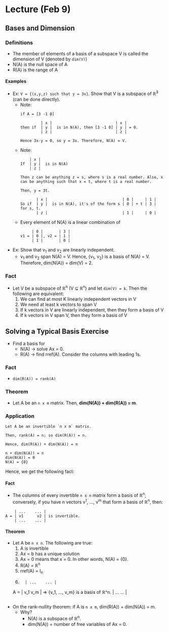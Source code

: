 # Lecture (Feb 9)
## Bases and Dimension
### Definitions
* The member of elements of a basis of a subspace V is called the dimension of V (denoted by `dim(V)`)
* N(A) is the null space of A
* R(A) is the range of A
#### Examples
* Ex: `V = {(x,y,z) such that y = 3x}`. Show that V is a subspace of ℝ<sup>3</sup> (can be done directly).
  * Note: 
    ```
    if A = [3 -1 0]
    
             | x |                            | x |
    then if  | y |  is in N(A), then [3 -1 0] | y | = 0.
             | z |                            | z | 
             
    Hence 3x-y = 0, so y = 3x. Therefore, N(A) = V.
    ```
  * Note: 
    ```
        | x |                          
    If  | y |  is in N(A)
        | z |                      
             
    Then z can be anything z = s, where s is a real number. Also, x can be anything such that x = t, where t is a real number.
    
    Then, y = 3t.
    
           | x |                                 | 0 |     | 1 |
    So if  | y |  is in N(A), it's of the form s | 0 | + t | 3 | for s, t.
           | z |                                 | 1 |     | 0 |
    ```
  * Every element of N(A) is a linear combination of 
    ```
         | 0 |       | 3 |
    v1 = | 0 |, v2 = | 1 |
         | 1 |       | 0 |
    ```
* Ex: Show that v<sub>1</sub> and v<sub>2</sub> are linearly independent. 
  * v<sub>1</sub> and v<sub>2</sub> span N(A) = V. Hence, {v<sub>1</sub>, v<sub>2</sub>} is a basis of N(A) = V. Therefore, dim(N(A)) = dim(V) = 2.
### Fact
* Let V be a subspace of ℝ<sup>n</sup> (V ⊆ ℝ<sup>n</sup>) and let `dim(V) = k`. Then the following are equivalent:
  1. We can find at most K linearly independent vectors in V
  2. We need at least k vectors to span V
  3. If k vectors in V are linearly independent, then they form a basis of V
  4. If k vectors in V span V, then they form a basis of V
## Solving a Typical Basis Exercise
* Find a basis for
  * N(A) -> solve Ax = 0.
  * R(A) -> find rref(A). Consider the columns with leading 1s.
### Fact
* `dim(R(A)) = rank(A)`
### Theorem
* Let A be an `n x m` matrix. Then, **dim(N(A)) + dim(R(A)) = m**.
### Application
```
Let A be an invertible `n x m` matrix. 

Then, rank(A) = n; so dim(R(A)) = n.

Hence, dim(R(A)) + dim(N(A)) = n

n + dim(N(A)) = n
dim(N(A)) = 0
N(A) = {0}
```
Hence, we get the following fact:
#### Fact
* The columns of every invertible `n x n` matrix form a basis of ℝ<sup>n</sup>; conversely, if you have n vectors v<sup>1</sup>, ...,  v<sup>m</sup> that form a basis of ℝ<sup>n</sup>, then:
```
    | ...    ... |
A = | v1      v2 | is invertible.
    | ...    ... |
```
#### Theorem
* Let A be `n x n`. The following are true:
  1. A is invertible
  2. Ax = b has a unique solution 
  3. Ax = 0 means that x = 0. In other words, N(A) = {0}.
  4. R(A) =  ℝ<sup>n</sup>
  5. rref(A) = I<sub>n</sub>
  6. 
     ```
       | ...    ... |
   A = | v_1    v_m | => {v_1, ..., v_m} is a basis of ℝ^n.
       | ...    ... |
     ```
* On the rank-nullity theorem: if A is `n x m`, dim(R(A)) + dim(N(A)) = m.
  * Why? 
    * N(A) is a subspace of ℝ<sup>n</sup>. 
    * dim(N(A)) = number of free variables of Ax = 0.
